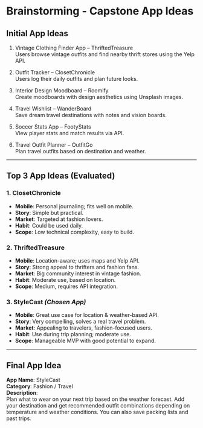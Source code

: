 # Brainstorming - Capstone App Ideas

## Initial App Ideas

1. Vintage Clothing Finder App – ThriftedTreasure  
   Users browse vintage outfits and find nearby thrift stores using the Yelp API.

2. Outfit Tracker – ClosetChronicle  
   Users log their daily outfits and plan future looks.

3. Interior Design Moodboard – Roomify  
   Create moodboards with design aesthetics using Unsplash images.

4. Travel Wishlist – WanderBoard  
   Save dream travel destinations with notes and vision boards.

5. Soccer Stats App – FootyStats  
   View player stats and match results via API.

6. Travel Outfit Planner – OutfitGo  
   Plan travel outfits based on destination and weather.

---

## Top 3 App Ideas (Evaluated)

### 1. ClosetChronicle
- **Mobile**: Personal journaling; fits well on mobile.
- **Story**: Simple but practical.
- **Market**: Targeted at fashion lovers.
- **Habit**: Could be used daily.
- **Scope**: Low technical complexity, easy to build.

### 2. ThriftedTreasure
- **Mobile**: Location-aware; uses maps and Yelp API.
- **Story**: Strong appeal to thrifters and fashion fans.
- **Market**: Big community interest in vintage fashion.
- **Habit**: Moderate use, based on location.
- **Scope**: Medium, requires API integration.

### 3. StyleCast *(Chosen App)*
- **Mobile**: Great use case for location & weather-based API.
- **Story**: Very compelling, solves a real travel problem.
- **Market**: Appealing to travelers, fashion-focused users.
- **Habit**: Use during trip planning; moderate use.
- **Scope**: Manageable MVP with good potential to expand.

---

## Final App Idea

**App Name**: StyleCast  
**Category**: Fashion / Travel  
**Description**:  
Plan what to wear on your next trip based on the weather forecast. Add your destination and get recommended outfit combinations depending on temperature and weather conditions. You can also save packing lists and past trips.

